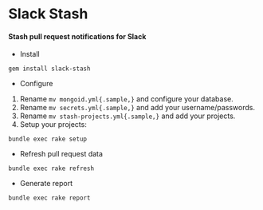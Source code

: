 # Slack Stash

#### Stash pull request notifications for Slack

* Install

```
gem install slack-stash
```

* Configure

1. Rename `mv mongoid.yml{.sample,}` and configure your database.
2. Rename `mv secrets.yml{.sample,}` and add your username/passwords.
3. Rename `mv stash-projects.yml{.sample,}` and add your projects.
4. Setup your projects: 

```
bundle exec rake setup
```

* Refresh pull request data

```
bundle exec rake refresh
```

* Generate report 

```
bundle exec rake report
```
